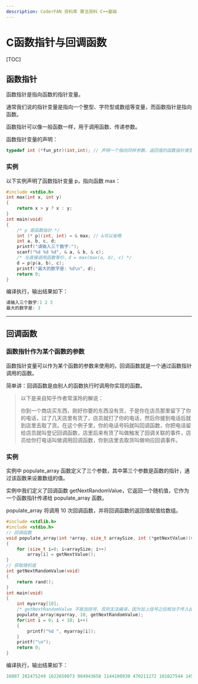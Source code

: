 ```yaml
---
description: CoderFAN 资料库 算法资料 C++基础
---
```


# C函数指针与回调函数

[TOC]



## 函数指针

函数指针是指向函数的指针变量。

通常我们说的指针变量是指向一个整型、字符型或数组等变量，而函数指针是指向函数。

函数指针可以像一般函数一样，用于调用函数、传递参数。

函数指针变量的声明：

```c
typedef int (*fun_ptr)(int,int); // 声明一个指向同样参数、返回值的函数指针类型
```

### 实例

以下实例声明了函数指针变量 p，指向函数 max：
```c
#include <stdio.h>  
int max(int x, int y) 
{    
    return x > y ? x : y;
}  
int main(void) 
{    
    /* p 是函数指针 */    
    int (* p)(int, int) = & max; // &可以省略    
    int a, b, c, d;     
    printf("请输入三个数字:");    
    scanf("%d %d %d", & a, & b, & c);     
    /* 与直接调用函数等价，d = max(max(a, b), c) */    
    d = p(p(a, b), c);      
    printf("最大的数字是: %d\n", d);     
    return 0; 
}
```
编译执行，输出结果如下：

```c
请输入三个数字:1 2 3
最大的数字是: 3
```

------

## 回调函数

### 函数指针作为某个函数的参数



函数指针变量可以作为某个函数的参数来使用的，回调函数就是一个通过函数指针调用的函数。

简单讲：回调函数是由别人的函数执行时调用你实现的函数。

> 以下是来自知乎作者常溪玲的解说：
>
> 你到一个商店买东西，刚好你要的东西没有货，于是你在店员那里留下了你的电话，过了几天店里有货了，店员就打了你的电话，然后你接到电话后就到店里去取了货。在这个例子里，你的电话号码就叫回调函数，你把电话留给店员就叫登记回调函数，店里后来有货了叫做触发了回调关联的事件，店员给你打电话叫做调用回调函数，你到店里去取货叫做响应回调事件。

### 实例

实例中 populate_array 函数定义了三个参数，其中第三个参数是函数的指针，通过该函数来设置数组的值。

实例中我们定义了回调函数 getNextRandomValue，它返回一个随机值，它作为一个函数指针传递给 populate_array 函数。

populate_array 将调用 10 次回调函数，并将回调函数的返回值赋值给数组。
```c
#include <stdlib.h>   
#include <stdio.h>  
// 回调函数 
void populate_array(int *array, size_t arraySize, int (*getNextValue)(void)) 
{    
    for (size_t i=0; i<arraySize; i++)        
        array[i] = getNextValue(); 
}  
// 获取随机值 
int getNextRandomValue(void) 
{    
    return rand(); 
}  
int main(void) 
{    
    int myarray[10];    
    /* getNextRandomValue 不能加括号，否则无法编译，因为加上括号之后相当于传入此参数时传入了 int , 而不是函数指针*/   
    populate_array(myarray, 10, getNextRandomValue);    
    for(int i = 0; i < 10; i++)
    {        
        printf("%d ", myarray[i]);    
    }    
    printf("\n");    
    return 0;
}
```
编译执行，输出结果如下：

```c
16807 282475249 1622650073 984943658 1144108930 470211272 101027544 1457850878 1458777923 2007237709 
```

